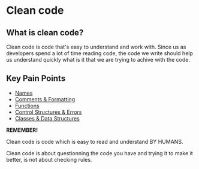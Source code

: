 # Clean code

## What is clean code?

Clean code is code that's easy to understand and work with. Since us as developers spend a lot of time reading code, the code we write should help us understand quickly what is it that we are trying to achive with the code.

## Key Pain Points

- [Names](./names.md)
- [Comments & Formatting](./comments-formatting-structure.md)
- [Functions](./functions-methods.md)
- [Control Structures & Errors](./control-structures.md)
- [Classes & Data Structures](./classes.md)

**REMEMBER!**

Clean code is code which is easy to read and understand BY HUMANS.

Clean code is about questionning the code you have and trying it to make it better, is not about checking rules.

